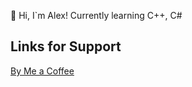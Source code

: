 👋 Hi, I`m Alex!
Currently learning С++, С#

## Links for Support
[By Me a Coffee](https://buymeacoffee.com/hurtsut)

